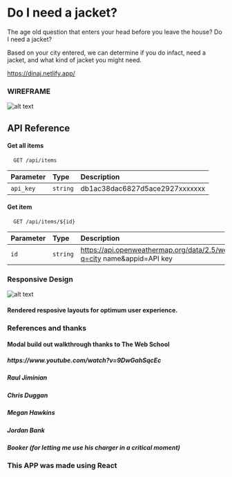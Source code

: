 # Do I need a jacket?

The age old question that enters your head before you leave the house? Do I need a jacket?

Based on your city entered, we can determine if you do infact, need a jacket, and what kind of jacket you might need.

https://dinaj.netlify.app/

<h3>WIREFRAME</h3>

![alt text](https://i.imgur.com/ofkjiV3.png)


## API Reference

#### Get all items

```http
  GET /api/items
```

| Parameter | Type     | Description                |
| :-------- | :------- | :------------------------- |
| `api_key` | `string` | db1ac38dac6827d5ace2927xxxxxxx |

#### Get item

```http
  GET /api/items/${id}
```

| Parameter | Type     | Description                       |
| :-------- | :------- | :-------------------------------- |
| `id`      | `string` | https://api.openweathermap.org/data/2.5/weather?q=city name&appid=API key|

<h3>Responsive Design</h3>

![alt text](https://i.imgur.com/5IuEY1U.png)

<h4>Rendered resposive layouts for optimum user experience.</h4>

<h3>References and thanks</h3>
<h4>Modal build out walkthrough thanks to The Web School</h4> 
<h5>https://www.youtube.com/watch?v=9DwGahSqcEc</h5>
<h5>Raul Jiminian</h5>
<h5>Chris Duggan</h5>
<h5>Megan Hawkins</h5>
<h5>Jordan Bank</h5>
<h5>Booker (for letting me use his charger in a critical moment)</h5>


<h3>This APP was made using React</h3>


